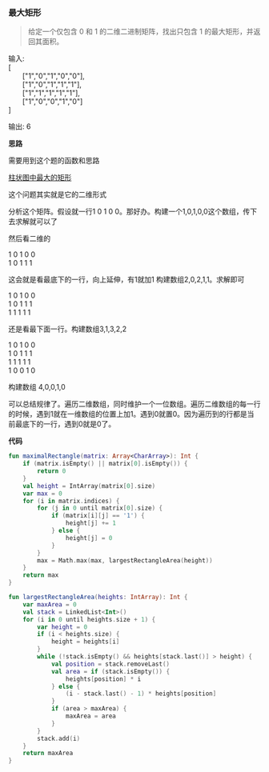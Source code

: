 ### 最大矩形
> 给定一个仅包含 0 和 1 的二维二进制矩阵，找出只包含 1 的最大矩形，并返回其面积。

输入:  
[  
&emsp;&emsp;["1","0","1","0","0"],  
&emsp;&emsp;["1","0","1","1","1"],  
&emsp;&emsp;["1","1","1","1","1"],  
&emsp;&emsp;["1","0","0","1","0"]  
]

输出: 6

**思路**

需要用到这个题的函数和思路

[柱状图中最大的矩形](https://github.com/TotoroXkf/Algorithm/blob/master/src/OtherProblem/柱状图中最大的矩形.md)

这个问题其实就是它的二维形式

分析这个矩阵。假设就一行1 0 1 0 0。那好办。构建一个1,0,1,0,0这个数组，传下去求解就可以了

然后看二维的  

1 0 1 0 0  
1 0 1 1 1

这会就是看最底下的一行，向上延伸，有1就加1
构建数组2,0,2,1,1。求解即可

1 0 1 0 0  
1 0 1 1 1  
1 1 1 1 1  

还是看最下面一行。构建数组3,1,3,2,2

1 0 1 0 0  
1 0 1 1 1  
1 1 1 1 1  
1 0 0 1 0  

构建数组 4,0,0,1,0

可以总结规律了。遍历二维数组，同时维护一个一位数组。遍历二维数组的每一行的时候，遇到1就在一维数组的位置上加1。遇到0就置0。因为遍历到的行都是当前最底下的一行，遇到0就是0了。

**代码**

```kotlin
fun maximalRectangle(matrix: Array<CharArray>): Int {
    if (matrix.isEmpty() || matrix[0].isEmpty()) {
        return 0
    }
    val height = IntArray(matrix[0].size)
    var max = 0
    for (i in matrix.indices) {
        for (j in 0 until matrix[0].size) {
            if (matrix[i][j] == '1') {
                height[j] += 1
            } else {
                height[j] = 0
            }
        }
        max = Math.max(max, largestRectangleArea(height))
    }
    return max
}

fun largestRectangleArea(heights: IntArray): Int {
    var maxArea = 0
    val stack = LinkedList<Int>()
    for (i in 0 until heights.size + 1) {
        var height = 0
        if (i < heights.size) {
            height = heights[i]
        }
        while (!stack.isEmpty() && heights[stack.last()] > height) {
            val position = stack.removeLast()
            val area = if (stack.isEmpty()) {
                heights[position] * i
            } else {
                (i - stack.last() - 1) * heights[position]
            }
            if (area > maxArea) {
                maxArea = area
            }
        }
        stack.add(i)
    }
    return maxArea
}
```


     